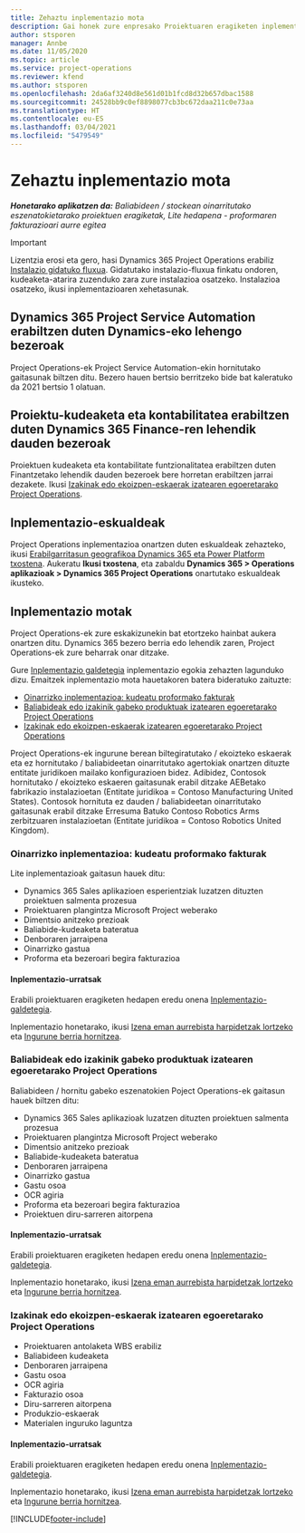 ```yaml
---
title: Zehaztu inplementazio mota
description: Gai honek zure enpresako Proiektuaren eragiketen inplementazio mota zuzena determinatzen laguntzeari buruzko informazioa eskaintzen du.
author: stsporen
manager: Annbe
ms.date: 11/05/2020
ms.topic: article
ms.service: project-operations
ms.reviewer: kfend
ms.author: stsporen
ms.openlocfilehash: 2da6af3240d8e561d01b1fcd8d32b657dbac1588
ms.sourcegitcommit: 24528bb9c0ef8898077cb3bc672daa211c0e73aa
ms.translationtype: HT
ms.contentlocale: eu-ES
ms.lasthandoff: 03/04/2021
ms.locfileid: "5479549"
---
```

# <a name="determine-your-deployment-type"></a>Zehaztu inplementazio mota

_**Honetarako aplikatzen da:** Baliabideen / stockean oinarritutako eszenatokietarako proiektuen eragiketak, Lite hedapena - proformaren fakturazioari aurre egitea_

> [!IMPORTANT]
> Lizentzia erosi eta gero, hasi Dynamics 365 Project Operations erabiliz [Instalazio gidatuko fluxua](https://aka.ms/provisionprojectoperations).
> Gidatutako instalazio-fluxua finkatu ondoren, kudeaketa-atarira zuzenduko zara zure instalazioa osatzeko. Instalazioa osatzeko, ikusi inplementazioaren xehetasunak.


## <a name="existing-customers-of-dynamics-using-dynamics-365-project-service-automation"></a>Dynamics 365 Project Service Automation erabiltzen duten Dynamics-eko lehengo bezeroak
Project Operations-ek Project Service Automation-ekin hornitutako gaitasunak biltzen ditu. Bezero hauen bertsio berritzeko bide bat kaleratuko da 2021 bertsio 1 olatuan.

## <a name="existing-customers-of-dynamics-365-finance-using-project-management-and-accounting"></a>Proiektu-kudeaketa eta kontabilitatea erabiltzen duten Dynamics 365 Finance-ren lehendik dauden bezeroak 

Proiektuen kudeaketa eta kontabilitate funtzionalitatea erabiltzen duten Finantzetako lehendik dauden bezeroek bere horretan erabiltzen jarrai dezakete. Ikusi [Izakinak edo ekoizpen-eskaerak izatearen egoeretarako Project Operations](#pma).


## <a name="deployment-regions"></a>Inplementazio-eskualdeak
Project Operations inplementazioa onartzen duten eskualdeak zehazteko, ikusi [Erabilgarritasun geografikoa Dynamics 365 eta Power Platform txostena](https://dynamics.microsoft.com/en-us/geographic-availability/). Aukeratu **Ikusi txostena**, eta zabaldu **Dynamics 365 > Operations aplikazioak > Dynamics 365 Project Operations** onartutako eskualdeak ikusteko.

## <a name="deployment-types"></a>Inplementazio motak
Project Operations-ek zure eskakizunekin bat etortzeko hainbat aukera onartzen ditu. Dynamics 365 bezero berria edo lehendik zaren, Project Operations-ek zure beharrak onar ditzake.

Gure [Inplementazio galdetegia](https://aka.ms/provisionprojectoperations) inplementazio egokia zehazten lagunduko dizu. Emaitzek inplementazio mota hauetakoren batera bideratuko zaituzte:

- [Oinarrizko inplementazioa: kudeatu proformako fakturak](#lite)
- [Baliabideak edo izakinik gabeko produktuak izatearen egoeretarako Project Operations](#integrated)
- [Izakinak edo ekoizpen-eskaerak izatearen egoeretarako Project Operations](#pma)

Project Operations-ek ingurune berean biltegiratutako / ekoizteko eskaerak eta ez hornitutako / baliabideetan oinarritutako agertokiak onartzen dituzte entitate juridikoen mailako konfigurazioen bidez. Adibidez, Contosok hornitutako / ekoizteko eskaeren gaitasunak erabil ditzake AEBetako fabrikazio instalazioetan (Entitate juridikoa = Contoso Manufacturing United States). Contosok hornituta ez dauden / baliabideetan oinarritutako gaitasunak erabil ditzake Erresuma Batuko Contoso Robotics Arms zerbitzuaren instalazioetan (Entitate juridikoa = Contoso Robotics United Kingdom).

### <a name="lite-deployment---deal-to-proforma-invoicing"></a><a  name="lite"></a>Oinarrizko inplementazioa: kudeatu proformako fakturak

Lite inplementazioak gaitasun hauek ditu:

- Dynamics 365 Sales aplikazioen esperientziak luzatzen dituzten proiektuen salmenta prozesua
- Proiektuaren plangintza Microsoft Project weberako
- Dimentsio anitzeko prezioak
- Baliabide-kudeaketa bateratua
- Denboraren jarraipena
- Oinarrizko gastua
- Proforma eta bezeroari begira fakturazioa 

#### <a name="deployment-steps"></a>Inplementazio-urratsak
Erabili proiektuaren eragiketen hedapen eredu onena [Inplementazio-galdetegia](https://aka.ms/provisionprojectoperations).

Inplementazio honetarako, ikusi [Izena eman aurrebista harpidetzak lortzeko](lite-preview-subscription-sign-up.md) eta [Ingurune berria hornitzea](lite-deployment.md). 


### <a name="project-operations-for-resourcenon-stocked-scenarios"></a><a name="integrated"></a>Baliabideak edo izakinik gabeko produktuak izatearen egoeretarako Project Operations
Baliabideen / hornitu gabeko eszenatokien Poject Operations-ek gaitasun hauek biltzen ditu:
 
- Dynamics 365 Sales aplikazioak luzatzen dituzten proiektuen salmenta prozesua
- Proiektuaren plangintza Microsoft Project weberako
- Dimentsio anitzeko prezioak
- Baliabide-kudeaketa bateratua
- Denboraren jarraipena
- Oinarrizko gastua
- Gastu osoa
- OCR agiria
- Proforma eta bezeroari begira fakturazioa 
- Proiektuen diru-sarreren aitorpena

#### <a name="deployment-steps"></a>Inplementazio-urratsak
Erabili proiektuaren eragiketen hedapen eredu onena [Inplementazio-galdetegia](https://aka.ms/provisionprojectoperations).

Inplementazio honetarako, ikusi [Izena eman aurrebista harpidetzak lortzeko](resource-sign-up-preview-subscription.md) eta [Ingurune berria hornitzea](resource-provision-new-environment.md). 


### <a name="project-operations-for-stockedproduction-order-scenarios"></a><a name="pma"></a>Izakinak edo ekoizpen-eskaerak izatearen egoeretarako Project Operations

- Proiektuaren antolaketa WBS erabiliz
- Baliabideen kudeaketa
- Denboraren jarraipena
- Gastu osoa
- OCR agiria
- Fakturazio osoa
- Diru-sarreren aitorpena
- Produkzio-eskaerak
- Materialen inguruko laguntza

#### <a name="deployment-steps"></a>Inplementazio-urratsak
Erabili proiektuaren eragiketen hedapen eredu onena [Inplementazio-galdetegia](https://aka.ms/provisionprojectoperations).

Inplementazio honetarako, ikusi [Izena eman aurrebista harpidetzak lortzeko](https://docs.microsoft.com/dynamics365/fin-ops-core/dev-itpro/dev-tools/sign-up-preview-subscription?toc=/dynamics365/finance/toc.json) eta [Ingurune berria hornitzea](https://docs.microsoft.com/dynamics365/fin-ops-core/dev-itpro/deployment/deploy-demo-environment?toc=/dynamics365/finance/toc.json). 



[!INCLUDE[footer-include](../includes/footer-banner.md)]
